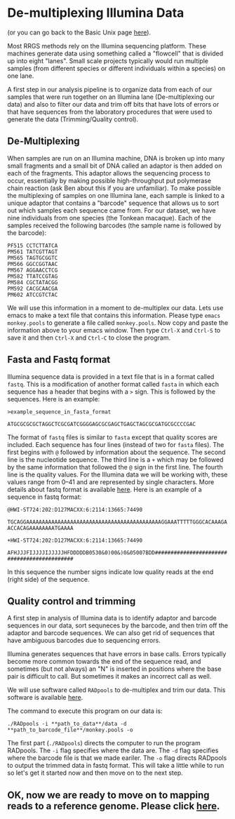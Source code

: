 # De-multiplexing Illumina Data

(or you can go back to the Basic Unix page [here](https://github.com/evansbenj/Reduced-Representation-Workshop/blob/master/BasicUnix.md)).

Most RRGS methods rely on the Illumina sequencing platform.  These machines generate data using something called a "flowcell" that is divided up into eight "lanes".  Small scale projects typically would run multiple samples (from different species or different individuals within a species) on one lane.  

A first step in our analysis pipeline is to organize data from each of our samples that were run together on an Illumina lane (De-multiplexing our data) and also to filter our data and trim off bits that have lots of errors or that have sequences from the laboratory procedures that were used to generate the data (Trimming/Quality control).

## De-Multiplexing
When samples are run on an Illumina machine, DNA is broken up into many small fragments and a small bit of DNA called an adaptor is then added on each of the fragments. This adaptor allows the sequencing process to occur, essentially by making possible high-throughput put polymerase chain reaction (ask Ben about this if you are unfamiliar). To make possible the multiplexing of samples on one Illumina lane, each sample is linked to a unique adaptor that contains a "barcode" sequence that allows us to sort out which samples each sequence came from.  For our dataset, we have nine individuals from one species (the Tonkean macaque). Each of the samples received the following barcodes (the sample name is followed by the barcode):
```
PF515 CCTCTTATCA
PM561 TATCGTTAGT
PM565 TAGTGCGGTC
PM566 GGCCGGTAAC
PM567 AGGAACCTCG
PM582 TTATCCGTAG
PM584 CGCTATACGG
PM592 CACGCAACGA
PM602 ATCCGTCTAC
```
We will use this information in a moment to de-multiplex our data.  Lets use emacs to make a text file that contains this information.  Please type `emacs monkey.pools` to generate a file called `monkey.pools`.  Now copy and paste the information above to your emacs window.  Then type `Ctrl-X` and `Ctrl-S` to save it and then `Ctrl-X` and `Ctrl-C` to close the program.

## Fasta and Fastq format

Illumina sequence data is provided in a text file that is in a format called `fastq`.  This is a modification of another format called `fasta` in which each sequence has a header that begins with a `>` sign.  This is followed by the sequences.  Here is an example:

`>example_sequence_in_fasta_format`

`ATGCGCGCGCTAGGCTCGCGATCGGGGAGCGCGAGCTGAGCTAGCGCGATGCGCCCCGAC`

The format of `fastq` files is similar to `fasta` except that quality scores are included.  Each sequence has four lines (instead of two for `fasta` files).  The first begins with `@` followed by information about the sequence.  The second line is the nucleotide sequence. The third line is a `+` which may be followed by the same information that followed the `@` sign in the first line.  The fourth line is the quality values.  For the Illumina data we will be working with, these values range from 0–41 and are represented by single characters.  More details about fastq format is available [here](http://en.wikipedia.org/wiki/FASTQ_format).  Here is an example of a sequence in fastq format:

`@HWI-ST724:202:D127MACXX:6:2114:13665:74490`

`TGCAGGAAAAAAAAAAAAAAAAAAAAAAAAAAAAAAAAAAAAAAAAAAAGGAAATTTTTGGGCACAAAGAACCACAGAAAAAAAATGAAAA`

`+HWI-ST724:202:D127MACXX:6:2114:13665:74490`

`AFHJJJFIJJJJIJJJJJHFDDDDDB0530&0)00&)0&05007BDD############################################`

In this sequence the number signs indicate low quality reads at the end (right side) of the sequence.

## Quality control and trimming

A first step in analysis of Illumina data is to identify adaptor and barcode sequences in our data, sort sequneces by the barcode, and then trim off the adaptor and barcode sequences.  We can also get rid of sequences that have ambiguous barcodes due to sequencing errors.

Illumina generates sequences that have errors in base calls.  Errors typically become more common towards the end of the sequence read, and sometimes (but not always) an "N" is inserted in positions where the base pair is difficult to call.  But sometimes it makes an incorrect call as well. 

We will use software called `RADpools` to de-multiplex and trim our data.  This software is available [here](https://github.com/johnomics/RADtools/blob/master/RADpools).

The command to execute this program on our data is:

`./RADpools -i **path_to_data**/data -d **path_to_barcode_file**/monkey.pools -o`

The first part (`./RADpools`) directs the computer to run the program RADpools.  The `-i` flag specifies where the data are.  The `-d` flag specifies where the barcode file is that we made eariler.  The `-o` flag directs RADpools to output the trimmed data in fastq format.  This will take a little while to run so let's get it started now and then move on to the next step.  

## OK, now we are ready to move on to mapping reads to a reference genome.  Please click [here](https://github.com/evansbenj/Reduced-Representation-Workshop/blob/master/Mapping_reads_to_a_reference_genome.md).
